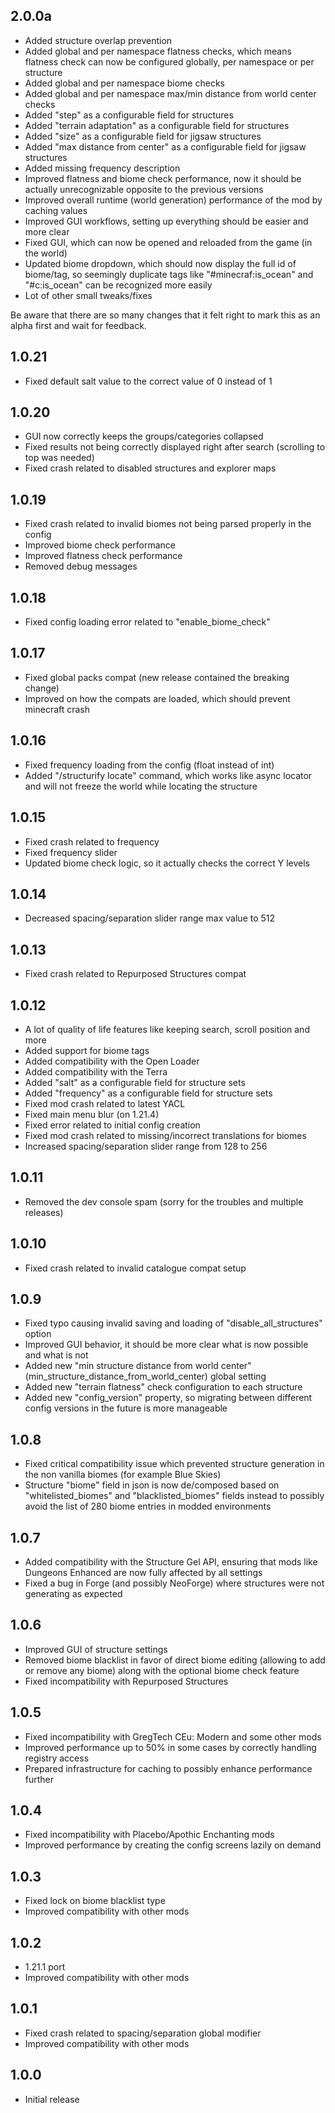 ## 2.0.0a

- Added structure overlap prevention
- Added global and per namespace flatness checks, which means flatness check can now be configured globally, per namespace or per structure
- Added global and per namespace biome checks
- Added global and per namespace max/min distance from world center checks
- Added "step" as a configurable field for structures
- Added "terrain adaptation" as a configurable field for structures
- Added "size" as a configurable field for jigsaw structures
- Added "max distance from center" as a configurable field for jigsaw structures
- Added missing frequency description
- Improved flatness and biome check performance, now it should be actually unrecognizable opposite to the previous versions
- Improved overall runtime (world generation) performance of the mod by caching values
- Improved GUI workflows, setting up everything should be easier and more clear
- Fixed GUI, which can now be opened and reloaded from the game (in the world)
- Updated biome dropdown, which should now display the full id of biome/tag, so seemingly duplicate tags like "#minecraf:is_ocean" and "#c:is_ocean" can be recognized more easily
- Lot of other small tweaks/fixes

Be aware that there are so many changes that it felt right to mark this as an alpha first and wait for feedback.

## 1.0.21

- Fixed default salt value to the correct value of 0 instead of 1

## 1.0.20

- GUI now correctly keeps the groups/categories collapsed
- Fixed results not being correctly displayed right after search (scrolling to top was needed)
- Fixed crash related to disabled structures and explorer maps

## 1.0.19

- Fixed crash related to invalid biomes not being parsed properly in the config
- Improved biome check performance
- Improved flatness check performance
- Removed debug messages

## 1.0.18

- Fixed config loading error related to "enable_biome_check"

## 1.0.17

- Fixed global packs compat (new release contained the breaking change)
- Improved on how the compats are loaded, which should prevent minecraft crash

## 1.0.16

- Fixed frequency loading from the config (float instead of int)
- Added "/structurify locate" command, which works like async locator and will not freeze the world while locating the structure

## 1.0.15

- Fixed crash related to frequency
- Fixed frequency slider
- Updated biome check logic, so it actually checks the correct Y levels

## 1.0.14

- Decreased spacing/separation slider range max value to 512

## 1.0.13

- Fixed crash related to Repurposed Structures compat

## 1.0.12

- A lot of quality of life features like keeping search, scroll position and more
- Added support for biome tags
- Added compatibility with the Open Loader
- Added compatibility with the Terra
- Added "salt" as a configurable field for structure sets
- Added "frequency" as a configurable field for structure sets
- Fixed mod crash related to latest YACL
- Fixed main menu blur (on 1.21.4)
- Fixed error related to initial config creation
- Fixed mod crash related to missing/incorrect translations for biomes
- Increased spacing/separation slider range from 128 to 256

## 1.0.11

- Removed the dev console spam (sorry for the troubles and multiple releases)

## 1.0.10

- Fixed crash related to invalid catalogue compat setup

## 1.0.9

- Fixed typo causing invalid saving and loading of "disable_all_structures" option
- Improved GUI behavior, it should be more clear what is now possible and what is not
- Added new "min structure distance from world center" (min_structure_distance_from_world_center) global setting
- Added new "terrain flatness" check configuration to each structure
- Added new "config_version" property, so migrating between different config versions in the future is more manageable

## 1.0.8

- Fixed critical compatibility issue which prevented structure generation in the non vanilla biomes (for example Blue Skies)
- Structure "biome" field in json is now de/composed based on "whitelisted_biomes" and "blacklisted_biomes" fields instead to possibly avoid the list of 280 biome entries in modded environments

## 1.0.7

- Added compatibility with the Structure Gel API, ensuring that mods like Dungeons Enhanced are now fully affected by all settings
- Fixed a bug in Forge (and possibly NeoForge) where structures were not generating as expected

## 1.0.6

- Improved GUI of structure settings
- Removed biome blacklist in favor of direct biome editing (allowing to add or remove any biome) along with the optional biome check feature
- Fixed incompatibility with Repurposed Structures

## 1.0.5

- Fixed incompatibility with GregTech CEu: Modern and some other mods
- Improved performance up to 50% in some cases by correctly handling registry access
- Prepared infrastructure for caching to possibly enhance performance further

## 1.0.4

- Fixed incompatibility with Placebo/Apothic Enchanting mods
- Improved performance by creating the config screens lazily on demand

## 1.0.3

- Fixed lock on biome blacklist type
- Improved compatibility with other mods

## 1.0.2

- 1.21.1 port
- Improved compatibility with other mods

## 1.0.1

- Fixed crash related to spacing/separation global modifier
- Improved compatibility with other mods

## 1.0.0

- Initial release
